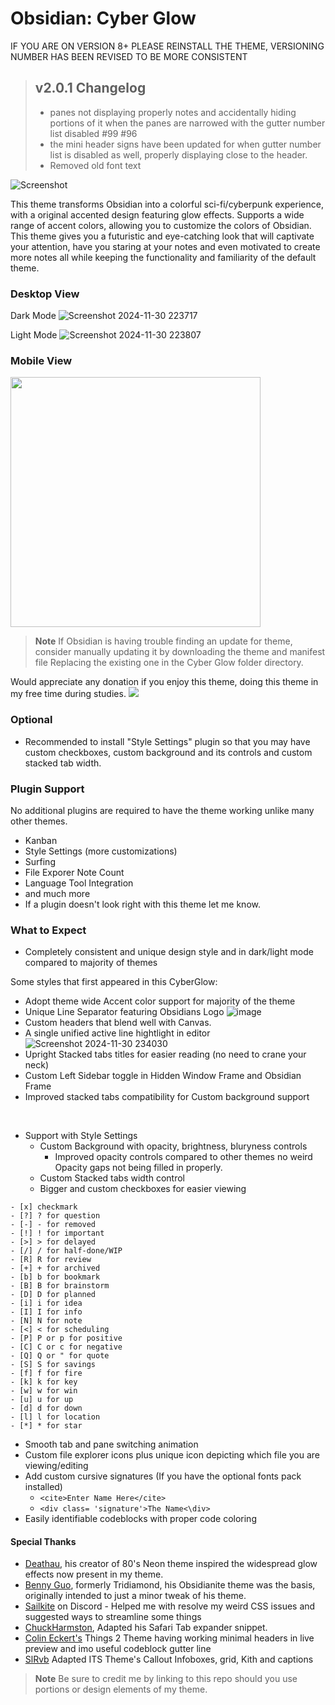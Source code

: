 # Obsidian: Cyber Glow

IF YOU ARE ON VERSION 8+ PLEASE REINSTALL THE THEME, VERSIONING NUMBER HAS BEEN REVISED TO BE MORE CONSISTENT 
 
> ## **v2.0.1 Changelog**
> - panes not displaying properly notes and accidentally hiding portions of it when the panes are narrowed with the gutter number list disabled #99 #96
> - the mini header signs have been updated for when gutter number list is disabled as well, properly displaying close to the header.
> - Removed old font text 

![Screenshot](https://github.com/user-attachments/assets/eca873d2-5aad-4719-a83e-d8d586d85416)

This theme transforms Obsidian into a colorful sci-fi/cyberpunk experience, with a original accented design featuring glow effects. Supports a wide range of accent colors, allowing you to customize the colors of Obsidian. This theme gives you a futuristic and eye-catching look that will captivate your attention, have you staring at your notes and even motivated to create more notes all while keeping the functionality and familiarity of the default theme.

### Desktop View

Dark Mode
![Screenshot 2024-11-30 223717](https://github.com/user-attachments/assets/801ec7da-6865-44cc-b4d6-f5af98a30c0a)

Light Mode
![Screenshot 2024-11-30 223807](https://github.com/user-attachments/assets/b5d3e983-c09a-42ed-bc6c-1795db13347c)

### Mobile View
<img src= "https://github.com/user-attachments/assets/8efe98a3-61bc-4fd6-a42a-d101ac44074a" height="400">

> **Note**
> If Obsidian is having trouble finding an update for theme, consider manually updating it by downloading the theme and manifest file Replacing the existing one in the Cyber Glow folder directory.

Would appreciate any donation if you enjoy this theme, doing this theme in my free time during studies.
<a href="https://www.buymeacoffee.com/TheEmperorArt"><img src="https://img.buymeacoffee.com/button-api/?text=Buy me a pizza&emoji=🍕&slug=TheEmperorArt&button_colour=690ed8&font_colour=ffffff&font_family=Inter&outline_colour=ffffff&coffee_colour=FFDD00" /></a>

### Optional
- Recommended to install "Style Settings" plugin so that you may have custom checkboxes, custom background and its controls and custom stacked tab width. 

### Plugin Support
No additional plugins are required to have the theme working unlike many other themes.
- Kanban
- Style Settings (more customizations)
- Surfing
- File Exporer Note Count
- Language Tool Integration 
- and much more
- If a plugin doesn't look right with this theme let me know.<br>

### What to Expect
- Completely consistent and unique design style and in dark/light mode compared to majority of themes<br>
  
Some styles that first appeared in this CyberGlow:
- Adopt theme wide Accent color support for majority of the theme 
- Unique Line Separator featuring Obsidians Logo
  ![image](https://github.com/ArtexJay/Obsidian-CyberGlow/assets/32932497/b5381ce7-8ba0-4dbe-80d0-ea2ac235bfd2)
- Custom headers that blend well with Canvas.
- A single unified active line hightlight in editor
![Screenshot 2024-11-30 234030](https://github.com/user-attachments/assets/46ed4876-084c-4fcd-9685-36a7b617c6e5)
- Upright Stacked tabs titles for easier reading (no need to crane your neck)
- Custom Left Sidebar toggle in Hidden Window Frame and Obsidian Frame
- Improved stacked tabs compatibility for Custom background support
<br>

- Support with Style Settings
  - Custom Background with opacity, brightness, bluryness controls
    - Improved opacity controls compared to other themes no weird Opacity gaps not being filled in properly.
  - Custom Stacked tabs width control
  - Bigger and custom checkboxes for easier viewing
  
```
- [x] checkmark
- [?] ? for question
- [-] - for removed
- [!] ! for important
- [>] > for delayed
- [/] / for half-done/WIP
- [R] R for review
- [+] + for archived
- [b] b for bookmark
- [B] B for brainstorm
- [D] D for planned
- [i] i for idea
- [I] I for info
- [N] N for note
- [<] < for scheduling
- [P] P or p for positive
- [C] C or c for negative
- [Q] Q or " for quote
- [S] S for savings
- [f] f for fire
- [k] k for key
- [w] w for win
- [u] u for up
- [d] d for down
- [l] l for location
- [*] * for star
```
- Smooth tab and pane switching animation
- Custom file explorer icons plus unique icon depicting which file you are viewing/editing 
- Add custom cursive signatures (If you have the optional fonts pack installed)
  - `<cite>Enter Name Here</cite>`
  - `<div class= 'signature'>The Name<\div>`
- Easily identifiable codeblocks with proper code coloring


#### Special Thanks
- [Deathau](https://github.com/deathau), his creator of 80's Neon theme inspired the widespread glow effects now present in my theme. 
- [Benny Guo](https://github.com/bennyxguo/Obsidian-Obsidianite), formerly Tridiamond, his Obsidianite theme was the basis, originally intended to just a minor tweak of his theme.
- [Sailkite](https://github.com/sailKitev) on Discord - Helped me with resolve my weird CSS issues and suggested ways to streamline some things
- [ChuckHarmston](https://github.com/chuckharmston), Adapted his Safari Tab expander snippet.
- [Colin Eckert's](https://github.com/colineckert) Things 2 Theme having working minimal headers in live preview and imo useful codeblock gutter line
- [SlRvb](https://github.com/SlRvb) Adapted ITS Theme's Callout Infoboxes, grid, Kith and captions

 > **Note**
> Be sure to credit me by linking to this repo should you use portions or design elements of my theme.

